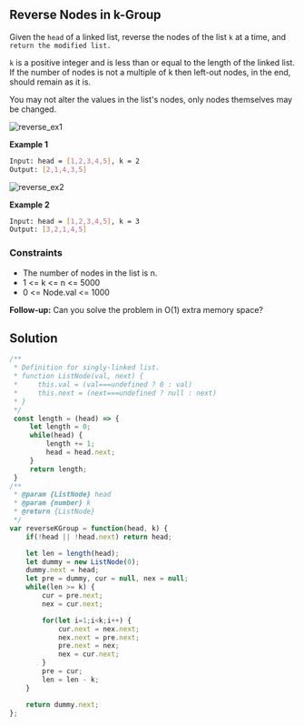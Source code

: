 
##    Reverse Nodes in k-Group

Given the ```head``` of a linked list, reverse the nodes of the list ```k``` at a time, and ```return the modified list.```

```k``` is a positive integer and is less than or equal to the length of the linked list. If the number of nodes is not a multiple of k then left-out nodes, in the end, should remain as it is.

You may not alter the values in the list's nodes, only nodes themselves may be changed.

![reverse_ex1](https://github.com/surshreya/leetcode-150/assets/118065908/33dc28d7-ca79-48d8-a35a-01fb0bdbaf43)

**Example 1**
```bash
Input: head = [1,2,3,4,5], k = 2
Output: [2,1,4,3,5]
```

![reverse_ex2](https://github.com/surshreya/leetcode-150/assets/118065908/f1d2f64f-8ef9-42ae-a7b9-51da6c353545)

**Example 2**
```bash
Input: head = [1,2,3,4,5], k = 3
Output: [3,2,1,4,5]
```

### Constraints
- The number of nodes in the list is n.
- 1 <= k <= n <= 5000
- 0 <= Node.val <= 1000

**Follow-up:** Can you solve the problem in O(1) extra memory space?



## Solution

```javascript
/**
 * Definition for singly-linked list.
 * function ListNode(val, next) {
 *     this.val = (val===undefined ? 0 : val)
 *     this.next = (next===undefined ? null : next)
 * }
 */
 const length = (head) => {
     let length = 0;
     while(head) {
         length += 1;
         head = head.next;
     }
     return length;
 }
/**
 * @param {ListNode} head
 * @param {number} k
 * @return {ListNode}
 */
var reverseKGroup = function(head, k) {
    if(!head || !head.next) return head;

    let len = length(head);
    let dummy = new ListNode(0);
    dummy.next = head;
    let pre = dummy, cur = null, nex = null;
    while(len >= k) {
        cur = pre.next;
        nex = cur.next;

        for(let i=1;i<k;i++) {
            cur.next = nex.next;
            nex.next = pre.next;
            pre.next = nex;
            nex = cur.next;
        }
        pre = cur;
        len = len - k;
    }

    return dummy.next;
};
```
